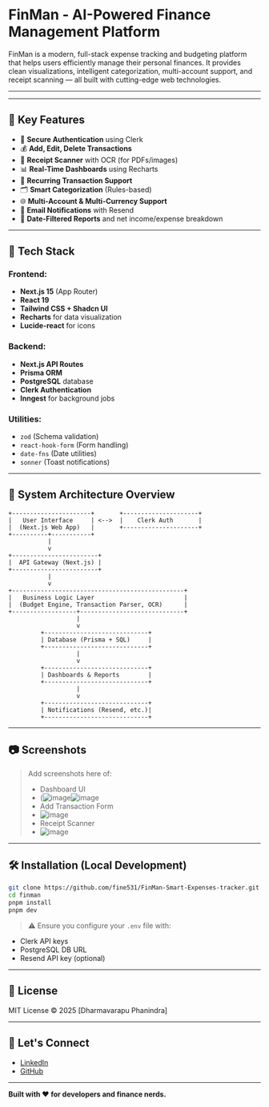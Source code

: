 # FinMan - AI-Powered Finance Management Platform

FinMan is a modern, full-stack expense tracking and budgeting platform that helps users efficiently manage their personal finances. It provides clean visualizations, intelligent categorization, multi-account support, and receipt scanning — all built with cutting-edge web technologies.

---


---

## 📌 Key Features

- 🔐 **Secure Authentication** using Clerk
- 💰 **Add, Edit, Delete Transactions**
- 🧾 **Receipt Scanner** with OCR (for PDFs/images)
- 📊 **Real-Time Dashboards** using Recharts
- 🔁 **Recurring Transaction Support**
- 🗂️ **Smart Categorization** (Rules-based)
- 🌐 **Multi-Account & Multi-Currency Support**
- 📨 **Email Notifications** with Resend
- 📅 **Date-Filtered Reports** and net income/expense breakdown

---

## 🧱 Tech Stack

### Frontend:
- **Next.js 15** (App Router)
- **React 19**
- **Tailwind CSS + Shadcn UI**
- **Recharts** for data visualization
- **Lucide-react** for icons

### Backend:
- **Next.js API Routes**
- **Prisma ORM**
- **PostgreSQL** database
- **Clerk Authentication**
- **Inngest** for background jobs

### Utilities:
- `zod` (Schema validation)
- `react-hook-form` (Form handling)
- `date-fns` (Date utilities)
- `sonner` (Toast notifications)

---

## 🧠 System Architecture Overview

```
+----------------------+       +---------------------+
|   User Interface     | <-->  |    Clerk Auth       |
|  (Next.js Web App)   |       +---------------------+
+----------+-----------+
           |
           v
+------------------------+
|  API Gateway (Next.js) |
+------------------------+
           |
           v
+------------------------------------------------+
|   Business Logic Layer                         |
|  (Budget Engine, Transaction Parser, OCR)      |
+------------------+-----------------------------+
                   |
                   v
         +-----------------------------+
         | Database (Prisma + SQL)     |
         +-----------------------------+
                   |
                   v
         +-----------------------------+
         | Dashboards & Reports        |
         +-----------------------------+
                   |
                   v
         +-----------------------------+
         | Notifications (Resend, etc.)|
         +-----------------------------+
```

---

## 📷 Screenshots
> Add screenshots here of:
> - Dashboard UI
> - (![image](https://github.com/user-attachments/assets/8cb44f3e-33c3-4706-9f60-21e0e57f97f3)![image](https://github.com/user-attachments/assets/7036aab7-9e26-4eb6-8ac1-f609bc6c5513)
> - Add Transaction Form
> - ![image](https://github.com/user-attachments/assets/4e0aa894-5de6-44b1-855c-c9062b598569)
> - Receipt Scanner
> - ![image](https://github.com/user-attachments/assets/9b87c1e3-8d69-4b78-b6e6-eba6c322dd37)

---

## 🛠️ Installation (Local Development)

```bash
git clone https://github.com/fine531/FinMan-Smart-Expenses-tracker.git
cd finman
pnpm install
pnpm dev
```

> ⚠️ Ensure you configure your `.env` file with:
- Clerk API keys
- PostgreSQL DB URL
- Resend API key (optional)

---


## 📄 License
MIT License © 2025 [Dharmavarapu Phanindra]

---

## 🤝 Let's Connect
- [LinkedIn](www.linkedin.com/in/phanindra-dharmavarapu-183093250)
- [GitHub]((https://github.com/fine531/))

---

**Built with ❤️ for developers and finance nerds.**


